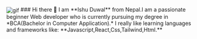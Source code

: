 <img align="center" alt="gif" src="https://media0.giphy.com/media/qgQUggAC3Pfv687qPC/giphy.gif">
### Hi there 👋
I am **Ishu Duwal** from Nepal.I am a passionate beginner Web developer who is currently pursuing my degree in *BCA(Bachelor in Computer Application).* I really like learning languages and frameworks like: **Javascript,React,Css,Tailwind,Html.**
<!--
**ishuduwal/ishuduwal** is a ✨ _special_ ✨ repository because its `README.md` (this file) appears on your GitHub profile.

Here are some ideas to get you started:

- 🔭 I’m currently working on ...
- 🌱 I’m currently learning ...
- 👯 I’m looking to collaborate on ...
- 🤔 I’m looking for help with ...
- 💬 Ask me about ...
- 📫 How to reach me: ...
- 😄 Pronouns: ...
- ⚡ Fun fact: ...
-->
